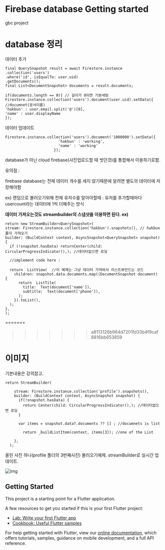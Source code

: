 # Firebase database Getting started

gbc project

# database 정리

데이터 추가
 ```
final QuerySnapshot result = await Firestore.instance
.collection('users')
.where('id', isEqualTo: user.uid)
.getDocuments();
final List<DocumentSnapshot> documents = result.documents;

if(documents.length == 0){ // 길이가 0이면 기본세팅
Firestore.instance.collection('users').document(user.uid).setData({ //documnet(문서이름)
'hakbun' : user.email.split('@')[0],
'name' : user.displayName
});
 ```
데이터 업데이트

  ```
  Firestore.instance.collection('users').document('1000000').setData({
                          'hakbun' : 'working',
                          'name' : 'working'
                        });
 ```
 
 


database가 아닌 cloud firebase(사진업로드할 때 썻던것)를 통합해서 이용하기로함.




  

유의점 :

firebase database는 전체 데이터 개수를 세지 않기때문에 알려면 별도의 데이터에 저장해야함

ex) 랜덤으로 불러오기위해 전체 유저수를 알아야할때 : 유저를 추가할때마다 usercount라는 데이터에 1씩 더해주는 방식

**데이터 가져오는것도 streambuilder의 스냅샷을 이용하면 된다. ex)**

  ```
  return new StreamBuilder<QuerySnapshot>(
  stream: Firestore.instance.collection('hakbun').snapshots(), // hakbun 폴더 가져오기
  builder: (BuildContext context, AsyncSnapshot<QuerySnapshot> snapshot) {
    if (!snapshot.hasData) returnCenter(child: CircularProgressIndicator(),); //데이터없으면 로딩
    
    //implement code here :
    
    return  ListView(  //이 예제는 그냥 데이터 가져와서 리스트뷰만드는 코드
      children: snapshot.data.documents.map((DocumentSnapshot document) {
        return  ListTile(
          title:  Text(document['name']),
          subtitle:  Text(document['phone']),
        );
      }).toList(),
    );
  },
);
  ```
=======
>>>>>>> a8113126b984d7201fd33b4f9caf8816bb653859


# 이미지

기본내용은 강의참고.

  ```
  return StreamBuilder(

      stream: Firestore.instance.collection('profile').snapshots(),
      builder: (BuildContext context, AsyncSnapshot snapshot) {
        if(!snapshot.hasData) {
          return Center(child: CircularProgressIndicator(),); //데이터없으면 로딩
        }

        var items = snapshot.data?.documents ?? [] ; //documnets is list

          return _buildListItem(context, items[3]); //one of the List

      },
    );
  ```
  올린 사진 하나(profile 폴더의 3번째사진) 불러오기예제.  streamBuilder로 실시간 업데이트.
  
  ![img](https://postfiles.pstatic.net/MjAxOTA3MjlfOTYg/MDAxNTY0MzQ2NzI3MDMw.NrazE_dq3vUSqLBx2tOajTk1cEOlJUfZ1P3XRWB5y88g.mUU2E1_uLOYrv5I7RKLI-rgV2ew9Nu47DTITZzDwb5sg.PNG.potenpanda/SE-acfc9b08-56f2-4c7e-99f7-a95bef2ddc56.png?type=w773)

                      
                      

## Getting Started

This project is a starting point for a Flutter application.

A few resources to get you started if this is your first Flutter project:

- [Lab: Write your first Flutter app](https://flutter.dev/docs/get-started/codelab)
- [Cookbook: Useful Flutter samples](https://flutter.dev/docs/cookbook)

For help getting started with Flutter, view our
[online documentation](https://flutter.dev/docs), which offers tutorials,
samples, guidance on mobile development, and a full API reference.

